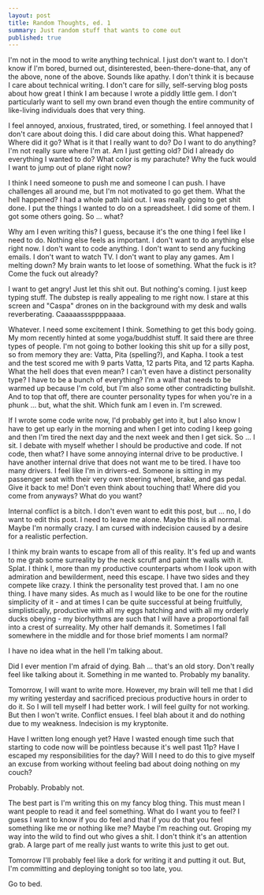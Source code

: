 ```yaml
---
layout: post
title: Random Thoughts, ed. 1
summary: Just random stuff that wants to come out
published: true
---
```


I'm not in the mood to write anything technical. I just don't want to. I don't know if I'm bored, burned out, disinterested, been-there-done-that, any of the above, none of the above. Sounds like apathy. I don't think it is because I care about technical writing. I don't care for silly, self-serving blog posts about how great I think I am because I wrote a piddly little gem. I don't particularly want to sell my own brand even though the entire community of like-living individuals does that very thing.

I feel annoyed, anxious, frustrated, tired, or something. I feel annoyed that I don't care about doing this. I did care about doing this. What happened? Where did it go? What is it that I really want to do? Do I want to do anything? I'm not really sure where I'm at. Am I just getting old? Did I already do everything I wanted to do? What color is my parachute? Why the fuck would I want to jump out of plane right now?

I think I need someone to push me and someone I can push. I have challenges all around me, but I'm not motivated to go get them. What the hell happened? I had a whole path laid out. I was really going to get shit done. I put the things I wanted to do on a spreadsheet. I did some of them. I got some others going. So ... what?

Why am I even writing this? I guess, because it's the one thing I feel like I need to do. Nothing else feels as important. I don't want to do anything else right now. I don't want to code anything. I don't want to send any fucking emails. I don't want to watch TV. I don't want to play any games. Am I melting down? My brain wants to let loose of something. What the fuck is it? Come the fuck out already?

I want to get angry! Just let this shit out. But nothing's coming. I just keep typing stuff. The dubstep is really appealing to me right now. I stare at this screen and "Caspa" drones on in the background with my desk and walls reverberating. Caaaaasssppppaaaa.

Whatever. I need some excitement I think. Something to get this body going. My mom recently hinted at some yoga/buddhist stuff. It said there are three types of people. I'm not going to bother looking this shit up for a silly post, so from memory they are: Vatta, Pita (spelling?), and Kapha. I took a test and the test scored me with 9 parts Vatta, 12 parts Pita, and 12 parts Kapha. What the hell does that even mean? I can't even have a distinct personality type? I have to be a bunch of everything? I'm a waif that needs to be warmed up because I'm cold, but I'm also some other contradicting bullshit. And to top that off, there are counter personality types for when you're in a phunk ... but, what the shit. Which funk am I even in. I'm screwed.

If I wrote some code write now, I'd probably get into it, but I also know I have to get up early in the morning and when I get into coding I keep going and then I'm tired the next day and the next week and then I get sick. So ... I sit. I debate with myself whether I should be productive and code. If not code, then what? I have some annoying internal drive to be productive. I have another internal drive that does not want me to be tired. I have too many drivers. I feel like I'm in drivers-ed. Someone is sitting in my passenger seat with their very own steering wheel, brake, and gas pedal. Give it back to me! Don't even think about touching that! Where did you come from anyways? What do you want?

Internal conflict is a bitch. I don't even want to edit this post, but ... no, I do want to edit this post. I need to leave me alone. Maybe this is all normal. Maybe I'm normally crazy. I am cursed with indecision caused by a desire for a realistic perfection.

I think my brain wants to escape from all of this reality. It's fed up and wants to me grab some surreality by the neck scruff and paint the walls with it. Splat. I think I, more than my productive counterparts whom I look upon with admiration and bewilderment, need this escape. I have two sides and they compete like crazy. I think the personality test proved that. I am no one thing. I have many sides. As much as I would like to be one for the routine simplicity of it - and at times I can be quite successful at being fruitfully, simplistically, productive with all my eggs hatching and with all my orderly ducks obeying - my biorhythms are such that I will have a proportional fall into a crest of surreality. My other half demands it. Sometimes I fall somewhere in the middle and for those brief moments I am normal?

I have no idea what in the hell I'm talking about.

Did I ever mention I'm afraid of dying. Bah ... that's an old story. Don't really feel like talking about it. Something in me wanted to. Probably my banality.

Tomorrow, I will want to write more. However, my brain will tell me that I did my writing yesterday and sacrificed precious productive hours in order to do it. So I will tell myself I had better work. I will feel guilty for not working. But then I won't write. Conflict ensues. I feel blah about it and do nothing due to my weakness. Indecision is my kryptonite.

Have I written long enough yet? Have I wasted enough time such that starting to code now will be pointless because it's well past 11p? Have I escaped my responsibilities for the day? Will I need to do this to give myself an excuse from working without feeling bad about doing nothing on my couch?

Probably. Probably not.

The best part is I'm writing this on my fancy blog thing. This must mean I want people to read it and feel something. What do I want you to feel? I guess I want to know if you do feel and that if you do that you feel something like me or nothing like me? Maybe I'm reaching out. Groping my way into the wild to find out who gives a shit. I don't think it's an attention grab. A large part of me really just wants to write this just to get out.

Tomorrow I'll probably feel like a dork for writing it and putting it out. But, I'm committing and deploying tonight so too late, you.

Go to bed.
